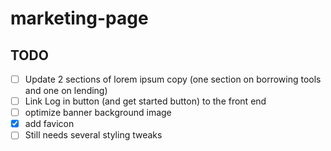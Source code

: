 # marketing-page

## TODO

- [ ] Update 2 sections of lorem ipsum copy (one section on borrowing tools and one on lending)
- [ ] Link Log in button (and get started button) to the front end
- [ ] optimize banner background image
- [x] add favicon
- [ ] Still needs several styling tweaks
